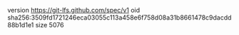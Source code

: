 version https://git-lfs.github.com/spec/v1
oid sha256:3509fd1721246eca03055c113a458e6f758d08a31b8661478c9dacdd88b1d1e1
size 5076
